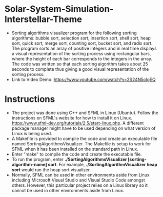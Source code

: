 # Solar-System-Simulation-Interstellar-Theme
- Sorting algorithms visualizer program for the following sorting algorithms: bubble sort, selection sort, insertion sort, shell sort, heap sort, quick sort, merge sort, counting sort, bucket sort, and radix sort. The program sorts an array of positive integers and in real time displays a visual representation of the sorting process using rectangular bars, where the height of each bar corresponds to the integers in the array. The code was written so that each sorting algorithm takes about 25 seconds to complete thus giving a good visual representation of the sorting process.
- Link to Video Demo: https://www.youtube.com/watch?v=2S24N5oIgEQ

# Instructions
- The project was done using C++ and SFML in Linux (Ubuntu). Follow the instructions on SFML's website for how to install it on Linux. https://www.sfml-dev.org/tutorials/2.5/start-linux.php. A different package manager might have to be used depending on what version of Linux is being used.
- A Makefile is provided to compile the code and create an executable file named SortingAlgorithmsVisualizer. The Makefile is setup to work for SFML when it has been installed on the standard path in Linux.
- Enter "make" to compile the code and create the executable file.
- To run the program, enter **./SortingAlgorithmsVisualizer [sorting-algorithm-name] sort**. For example, **./SortingAlgorithmVisualizer heap sort** would run the heap sort visualizer.
- Normally, SFML can be used in other environments aside from Linux including Microsoft Visual Studio and Visual Studio Code amongst others. However, this particular project relies on a Linux library so it cannot be used in other environments aside from Linux.